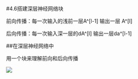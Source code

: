 #4.6搭建深层神经网络块

前向传播：每一次输入的浅前一层A^[l-1] 输出一层 A^[l]

后向传播：每一次输入深一层的dA^[l] 输出一层da^[l-1]

##在深层神经网络中

用一个块来理解前向和后向传播

![](https://cdn.jsdelivr.net/gh/tj-messi/picture/1725547452940.png)


